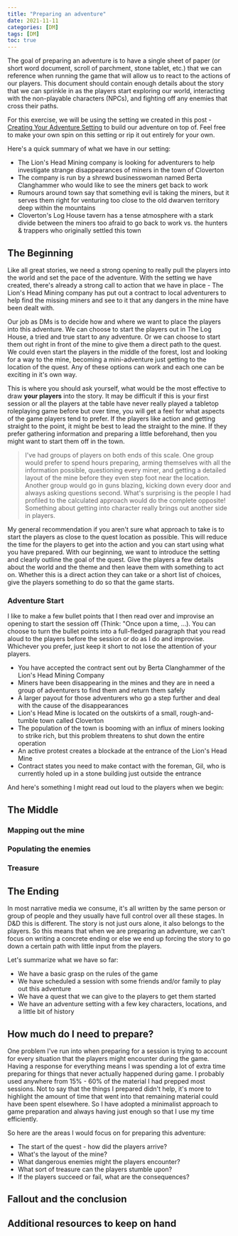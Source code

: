 ```yaml
---
title: "Preparing an adventure"
date: 2021-11-11
categories: [DM]
tags: [DM]
toc: true
---
```


The goal of preparing an adventure is to have a single sheet of paper (or short word document, scroll of parchment, stone tablet, etc.) that we can reference when running the game that will allow us to react to the actions of our players. This document should contain enough details about the story that we can sprinkle in as the players start exploring our world, interacting with the non-playable characters (NPCs), and fighting off any enemies that cross their paths.

For this exercise, we will be using the setting we created in this post - [Creating Your Adventure Setting](../_posts/2021-10-29-Creating-adventure-setting.md) to build our adventure on top of. Feel free to make your own spin on this setting or rip it out entirely for your own.

Here's a quick summary of what we have in our setting:

- The Lion's Head Mining company is looking for adventurers to help investigate strange disappearances of miners in the town of Cloverton
- The company is run by a shrewd businesswoman named Berta Clanghammer who would like to see the miners get back to work
- Rumours around town say that something evil is taking the miners, but it serves them right for venturing too close to the old dwarven territory deep within the mountains
- Cloverton's Log House tavern has a tense atmosphere with a stark divide between the miners too afraid to go back to work vs. the hunters & trappers who originally settled this town

## The Beginning

Like all great stories, we need a strong opening to really pull the players into the world and set the pace of the adventure. With the setting we have created, there's already a strong call to action that we have in place - The Lion's Head Mining company has put out a contract to local adventurers to help find the missing miners and see to it that any dangers in the mine have been dealt with.

Our job as DMs is to decide how and where we want to place the players into this adventure. We can choose to start the players out in The Log House, a tried and true start to any adventure. Or we can choose to start them out right in front of the mine to give them a direct path to the quest. We could even start the players in the middle of the forest, lost and looking for a way to the mine, becoming a mini-adventure just getting to the location of the quest. Any of these options can work and each one can be exciting in it's own way.

This is where you should ask yourself, what would be the most effective to draw **your players** into the story. It may be difficult if this is your first session or all the players at the table have never really played a tabletop roleplaying game before but over time, you will get a feel for what aspects of the game players tend to prefer. If the players like action and getting straight to the point, it might be best to lead the straight to the mine. If they prefer gathering information and preparing a little beforehand, then you might want to start them off in the town.

> I've had groups of players on both ends of this scale. One group would prefer to spend hours preparing, arming themselves with all the information possible, questioning every miner, and getting a detailed layout of the mine before they even step foot near the location. Another group would go in guns blazing, kicking down every door and always asking questions second. What's surprising is the people I had profiled to the calculated approach would do the complete opposite! Something about getting into character really brings out another side in players.

My general recommendation if you aren't sure what approach to take is to start the players as close to the quest location as possible. This will reduce the time for the players to get into the action and you can start using what you have prepared. With our beginning, we want to introduce the setting and clearly outline the goal of the quest. Give the players a few details about the world and the theme and then leave them with something to act on. Whether this is a direct action they can take or a short list of choices, give the players something to do so that the game starts.


### Adventure Start

I like to make a few bullet points that I then read over and improvise an opening to start the session off (Think: "Once upon a time, ...). You can choose to turn the bullet points into a full-fledged paragraph that you read aloud to the players before the session or do as I do and improvise. Whichever you prefer, just keep it short to not lose the attention of your players.

- You have accepted the contract sent out by Berta Clanghammer of the Lion's Head Mining Company
- Miners have been disappearing in the mines and they are in need a group of adventurers to find them and return them safely
- A larger payout for those adventurers who go a step further and deal with the cause of the disappearances
- Lion's Head Mine is located on the outskirts of a small, rough-and-tumble town called Cloverton
- The population of the town is booming with an influx of miners looking to strike rich, but this problem threatens to shut down the entire operation
- An active protest creates a blockade at the entrance of the Lion's Head Mine
- Contract states you need to make contact with the foreman, Gil, who is currently holed up in a stone building just outside the entrance

And here's something I might read out loud to the players when we begin:

> 


## The Middle


### Mapping out the mine


### Populating the enemies


### Treasure



## The Ending

In most narrative media we consume, it's all written by the same person or group of people and they usually have full control over all these stages. In D&D this is different. The story is not just ours alone, it also belongs to the players. So this means that when we are preparing an adventure, we can't focus on writing a concrete ending or else we end up forcing the story to go down a certain path with little input from the players.










Let's summarize what we have so far:

- We have a basic grasp on the rules of the game
- We have scheduled a session with some friends and/or family to play out this adventure
- We have a quest that we can give to the players to get them started
- We have an adventure setting with a few key characters, locations, and a little bit of history


## How much do I need to prepare?

One problem I've run into when preparing for a session is trying to account for every situation that the players might encounter during the game. Having a response for everything means I was spending a lot of extra time preparing for things that never actually happened during game. I probably used anywhere from 15% - 60% of the material I had prepped most sessions. Not to say that the things I prepared didn't help, it's more to highlight the amount of time that went into that remaining material could have been spent elsewhere. So I have adopted a minimalist approach to game preparation and always having just enough so that I use my time efficiently.

So here are the areas I would focus on for preparing this adventure:

- The start of the quest - how did the players arrive?
- What's the layout of the mine?
- What dangerous enemies might the players encounter?
- What sort of treasure can the players stumble upon?
- If the players succeed or fail, what are the consequences?



## Fallout and the conclusion


## Additional resources to keep on hand